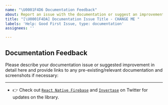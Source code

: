 ```yaml
---
name: "\U0001F4D6 Documentation Feedback"
about: Report an issue with the documentation or suggest an improvement.
title: "[\U0001F4DA] Documentation Issue Title - CHANGE ME "
labels: 'Help: Good First Issue, type: documentation'
assignees: ''

---
```


## Documentation Feedback

Please describe your documentation issue or suggested improvement in detail here and provide links to any pre-existing/relevant documentation and screenshots if necessary:




---

- 👉 Check out [`React Native Firebase`](https://twitter.com/rnfirebase) and [`Invertase`](https://twitter.com/invertaseio) on Twitter for updates on the library.
